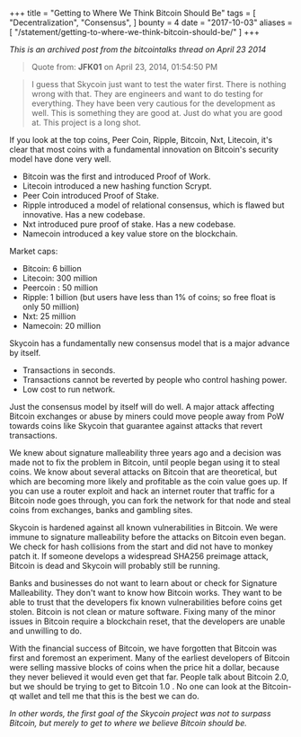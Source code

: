 +++
title = "Getting to Where We Think Bitcoin Should Be"
tags = [
    "Decentralization",
    "Consensus",
]
bounty = 4
date = "2017-10-03"
aliases = [
	"/statement/getting-to-where-we-think-bitcoin-should-be/"
]
+++

*This is an archived post from the bitcointalks thread on April 23 2014*

> Quote from: **JFK01** on April 23, 2014, 01:54:50 PM

> I guess that Skycoin just want to test the water first. There is nothing wrong
with that. They are engineers and want to do testing for everything. They have
been very cautious for the development as well. This is something they are good
at. Just do what you are good at. This project is a long shot.

If you look at the top coins, Peer Coin, Ripple, Bitcoin, Nxt, Litecoin, it's
clear that most coins with a fundamental innovation on Bitcoin's security model
have done very well.

- Bitcoin was the first and introduced Proof of Work.
- Litecoin introduced a new hashing function Scrypt.
- Peer Coin introduced Proof of Stake.
- Ripple introduced a model of relational consensus, which is flawed but innovative. Has a new codebase.
- Nxt introduced pure proof of stake. Has a new codebase.
- Namecoin introduced a key value store on the blockchain.

Market caps:

- Bitcoin: 6 billion
- Litecoin: 300 million
- Peercoin : 50 million
- Ripple: 1 billion (but users have less than 1% of coins; so free float is only 50 million)
- Nxt: 25 million
- Namecoin: 20 million

Skycoin has a fundamentally new consensus model that is a major advance by
itself.

- Transactions in seconds.
- Transactions cannot be reverted by people who control hashing power.
- Low cost to run network.

Just the consensus model by itself will do well. A major attack affecting
Bitcoin exchanges or abuse by miners could move people away from PoW towards
coins like Skycoin that guarantee against attacks that revert transactions.

We knew about signature malleability three years ago and a decision was made
not to fix the problem in Bitcoin, until people began using it to steal coins.
We know about several attacks on Bitcoin that are theoretical, but which are
becoming more likely and profitable as the coin value goes up. If you can use a
router exploit and hack an internet router that traffic for a Bitcoin node goes
through, you can fork the network for that node and steal coins from exchanges,
banks and gambling sites.

Skycoin is hardened against all known vulnerabilities in Bitcoin. We were
immune to signature malleability before the attacks on Bitcoin even began. We
check for hash collisions from the start and did not have to monkey patch it.
If someone develops a widespread SHA256 preimage attack, Bitcoin is dead and
Skycoin will probably still be running.

Banks and businesses do not want to learn about or check for Signature
Malleability. They don't want to know how Bitcoin works. They want to be able to
trust that the developers fix known vulnerabilities before coins get stolen.
Bitcoin is not clean or mature software. Fixing many of the minor issues in
Bitcoin require a blockchain reset, that the developers are unable and
unwilling to do.

With the financial success of Bitcoin, we have forgotten that Bitcoin was first
and foremost an experiment. Many of the earliest developers of Bitcoin were
selling massive blocks of coins when the price hit a dollar, because they never
believed it would even get that far. People talk about Bitcoin 2.0, but we
should be trying to get to Bitcoin 1.0 . No one can look at the Bitcoin-qt
wallet and tell me that this is the best we can do.

*In other words, the first goal of the Skycoin project was not to surpass Bitcoin, but merely to get to where we believe Bitcoin should be.*
